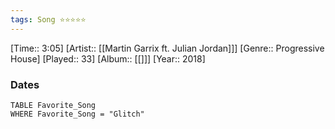 ```yaml
---
tags: Song ⭐⭐⭐⭐⭐ 
---
```

[Time:: 3:05]
[Artist:: [[Martin Garrix ft. Julian Jordan]]]
[Genre:: Progressive House]
[Played:: 33]
[Album:: [[]]]
[Year:: 2018]
### Dates
````dataview
TABLE Favorite_Song
WHERE Favorite_Song = "Glitch"
````